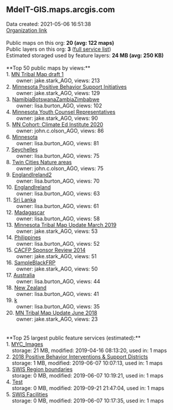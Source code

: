 <h2>MdeIT-GIS.maps.arcgis.com</h2> Data created: 2021-05-06 16:51:38 <br /><a target='new' href='https://MdeIT-GIS.maps.arcgis.com'>Organization link</a><br /><br />Public maps on this org: <b>20 (avg: 122 maps)</b><br />Public layers on this org: <b>3 </b>(<a target='new' href='https://services.arcgis.com/AmlLVBYzKUVfLcs1/ArcGIS/rest/services'>full service list</a>)<br />Estimated storaged used by feature layers: <b>24 MB (avg: 250 KB)</b><br /><br />**Top 50 public maps by views:**<br />  1. <a target='new' href='https://www.arcgis.com/home/item.html?id=585236d581564faf898dfc28f3186058'>MN Tribal Map draft 1</a> <br />  &nbsp;&nbsp;&nbsp;&nbsp; &nbsp;&nbsp;owner: jake.stark_AGO, views: 213<br />  2. <a target='new' href='https://www.arcgis.com/home/item.html?id=890ad7849da24a728913e29d515cab33'>Minnesota Positive Behavior Support Initiatives</a> <br />  &nbsp;&nbsp;&nbsp;&nbsp; &nbsp;&nbsp;owner: jake.stark_AGO, views: 129<br />  3. <a target='new' href='https://www.arcgis.com/home/item.html?id=9aef31ca7b104d5493b63540e55efe2b'>NamibiaBotswanaZambiaZimbabwe</a> <br />  &nbsp;&nbsp;&nbsp;&nbsp; &nbsp;&nbsp;owner: lisa.burton_AGO, views: 102<br />  4. <a target='new' href='https://www.arcgis.com/home/item.html?id=21da449df31a49a5bf70e650ee52de19'>Minnesota Youth Counsel Representatives</a> <br />  &nbsp;&nbsp;&nbsp;&nbsp; &nbsp;&nbsp;owner: jake.stark_AGO, views: 90<br />  5. <a target='new' href='https://www.arcgis.com/home/item.html?id=75b06323f3174772a0d4eff4ba7f0cb9'>MN Cohort: Climate Ed Institute 2020</a> <br />  &nbsp;&nbsp;&nbsp;&nbsp; &nbsp;&nbsp;owner: john.c.olson_AGO, views: 86<br />  6. <a target='new' href='https://www.arcgis.com/home/item.html?id=d107d59b9ec849df8bffe19600816978'>Minnesota</a> <br />  &nbsp;&nbsp;&nbsp;&nbsp; &nbsp;&nbsp;owner: lisa.burton_AGO, views: 81<br />  7. <a target='new' href='https://www.arcgis.com/home/item.html?id=116f730750e946cc9af4e354651329d8'>Seychelles</a> <br />  &nbsp;&nbsp;&nbsp;&nbsp; &nbsp;&nbsp;owner: lisa.burton_AGO, views: 75<br />  8. <a target='new' href='https://www.arcgis.com/home/item.html?id=7b70fd4a454743e4afc36560e335853e'>Twin Cities Nature areas</a> <br />  &nbsp;&nbsp;&nbsp;&nbsp; &nbsp;&nbsp;owner: john.c.olson_AGO, views: 75<br />  9. <a target='new' href='https://www.arcgis.com/home/item.html?id=9a86f593c06e4accae6324a83d77cec1'>EnglandIreland2</a> <br />  &nbsp;&nbsp;&nbsp;&nbsp; &nbsp;&nbsp;owner: lisa.burton_AGO, views: 70<br />  10. <a target='new' href='https://www.arcgis.com/home/item.html?id=6d1f0038dc0e4324926d6481b157c192'>EnglandIreland</a> <br />  &nbsp;&nbsp;&nbsp;&nbsp; &nbsp;&nbsp;owner: lisa.burton_AGO, views: 63<br />  11. <a target='new' href='https://www.arcgis.com/home/item.html?id=3a480d4f222a40a78dd84a87ea2f265c'>Sri Lanka</a> <br />  &nbsp;&nbsp;&nbsp;&nbsp; &nbsp;&nbsp;owner: lisa.burton_AGO, views: 61<br />  12. <a target='new' href='https://www.arcgis.com/home/item.html?id=1b63f41c9a1c4a7e8a586a9dd2ff86c2'>Madagascar</a> <br />  &nbsp;&nbsp;&nbsp;&nbsp; &nbsp;&nbsp;owner: lisa.burton_AGO, views: 58<br />  13. <a target='new' href='https://www.arcgis.com/home/item.html?id=532028a61a8748e9a708d51b722c5fb8'>Minnesota Tribal Map Update March 2019</a> <br />  &nbsp;&nbsp;&nbsp;&nbsp; &nbsp;&nbsp;owner: jake.stark_AGO, views: 53<br />  14. <a target='new' href='https://www.arcgis.com/home/item.html?id=de7aa4ee994e441da19d06b903e99409'>Philippines</a> <br />  &nbsp;&nbsp;&nbsp;&nbsp; &nbsp;&nbsp;owner: lisa.burton_AGO, views: 52<br />  15. <a target='new' href='https://www.arcgis.com/home/item.html?id=06f93d2d1da14a01afb772c01859f793'>CACFP Sponsor Review 2014</a> <br />  &nbsp;&nbsp;&nbsp;&nbsp; &nbsp;&nbsp;owner: jake.stark_AGO, views: 51<br />  16. <a target='new' href='https://www.arcgis.com/home/item.html?id=874510567d1d4f5f82d7ce64ac0ce550'>SampleBlackFRP</a> <br />  &nbsp;&nbsp;&nbsp;&nbsp; &nbsp;&nbsp;owner: jake.stark_AGO, views: 50<br />  17. <a target='new' href='https://www.arcgis.com/home/item.html?id=79a94b2294a745cc8935355536b3021d'>Australia</a> <br />  &nbsp;&nbsp;&nbsp;&nbsp; &nbsp;&nbsp;owner: lisa.burton_AGO, views: 44<br />  18. <a target='new' href='https://www.arcgis.com/home/item.html?id=5d4b3743b0ff4e6492d9916aed390ccc'>New Zealand</a> <br />  &nbsp;&nbsp;&nbsp;&nbsp; &nbsp;&nbsp;owner: lisa.burton_AGO, views: 41<br />  19. <a target='new' href='https://www.arcgis.com/home/item.html?id=535cdc4ecfab47a1b4d9206c22e7925e'>k</a> <br />  &nbsp;&nbsp;&nbsp;&nbsp; &nbsp;&nbsp;owner: lisa.burton_AGO, views: 35<br />  20. <a target='new' href='https://www.arcgis.com/home/item.html?id=ad70633a1ac2419ba5d80d285cd051da'>MN Tribal Map Update June 2018</a> <br />  &nbsp;&nbsp;&nbsp;&nbsp; &nbsp;&nbsp;owner: jake.stark_AGO, views: 23<br /><br /><br />**Top 25 largest public feature services (estimated):**<br /> 1. <a target='new' href='https://www.arcgis.com/home/item.html?id=e0668c0bf36a4bad894bd1de282238fd'>MYC_Images</a><br /> &nbsp;&nbsp;&nbsp;&nbsp;storage: 21 MB, modified: 2019-04-16 08:13:20,  used in: 1 maps<br /> 2. <a target='new' href='https://www.arcgis.com/home/item.html?id=44e329bba6524b3e95a31bf49c08d453'>2018 Positive Behavior Interventions & Support Districts</a><br /> &nbsp;&nbsp;&nbsp;&nbsp;storage: 1 MB, modified: 2019-06-07 10:07:13,  used in: 1 maps<br /> 3. <a target='new' href='https://www.arcgis.com/home/item.html?id=6e0d79a3bef04bc38798d22841802f87'>SWIS Region boundaries</a><br /> &nbsp;&nbsp;&nbsp;&nbsp;storage: 0 MB, modified: 2019-06-07 10:19:21,  used in: 1 maps<br /> 4. <a target='new' href='https://www.arcgis.com/home/item.html?id=1cfa061b621d4ecbaf4777b3f2a8a534'>Test</a><br /> &nbsp;&nbsp;&nbsp;&nbsp;storage: 0 MB, modified: 2019-09-21 21:47:04,  used in: 1 maps<br /> 5. <a target='new' href='https://www.arcgis.com/home/item.html?id=cc945c0f48ea4b9c9306105e72e33a70'>SWIS Facilities</a><br /> &nbsp;&nbsp;&nbsp;&nbsp;storage: 0 MB, modified: 2019-06-07 10:17:35,  used in: 1 maps<br />